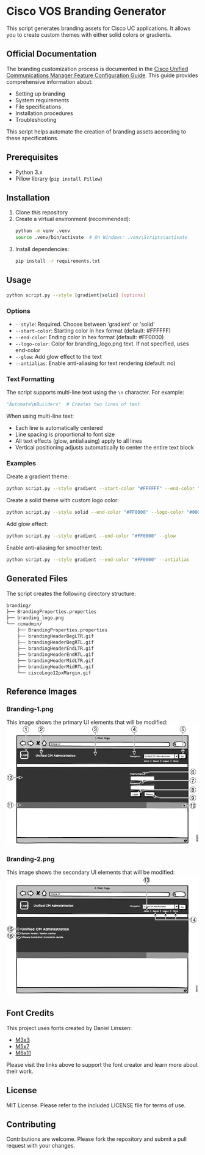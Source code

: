 # Cisco VOS Branding Generator

This script generates branding assets for Cisco UC applications. It allows you to create custom themes with either solid colors or gradients.

## Official Documentation

The branding customization process is documented in the [Cisco Unified Communications Manager Feature Configuration Guide](https://www.cisco.com/c/en/us/td/docs/voice_ip_comm/cucm/admin/12_5_1/featureConfig/cucm_b_feature-configuration-guide-1251/cucm_b_feature-configuration-guide-1251_chapter_0101011.html). This guide provides comprehensive information about:

- Setting up branding
- System requirements
- File specifications
- Installation procedures
- Troubleshooting

This script helps automate the creation of branding assets according to these specifications.

## Prerequisites

- Python 3.x
- Pillow library (`pip install Pillow`)

## Installation

1. Clone this repository
2. Create a virtual environment (recommended):
   ```bash
   python -m venv .venv
   source .venv/bin/activate  # On Windows: .venv\Scripts\activate
   ```
3. Install dependencies:
   ```bash
   pip install -r requirements.txt
   ```

## Usage

```bash
python script.py --style [gradient|solid] [options]
```

### Options

- `--style`: Required. Choose between 'gradient' or 'solid'
- `--start-color`: Starting color in hex format (default: #FFFFFF)
- `--end-color`: Ending color in hex format (default: #FF0000)
- `--logo-color`: Color for branding_logo.png text. If not specified, uses end-color
- `--glow`: Add glow effect to the text
- `--antialias`: Enable anti-aliasing for text rendering (default: no)

### Text Formatting

The script supports multi-line text using the `\n` character. For example:
```python
"Automate\nBuilders"  # Creates two lines of text
```

When using multi-line text:
- Each line is automatically centered
- Line spacing is proportional to font size
- All text effects (glow, antialiasing) apply to all lines
- Vertical positioning adjusts automatically to center the entire text block

### Examples

Create a gradient theme:
```bash
python script.py --style gradient --start-color "#FFFFFF" --end-color "#FF0000"
```

Create a solid theme with custom logo color:
```bash
python script.py --style solid --end-color "#FF0000" --logo-color "#000000"
```

Add glow effect:
```bash
python script.py --style gradient --end-color "#FF0000" --glow
```

Enable anti-aliasing for smoother text:
```bash
python script.py --style gradient --end-color "#FF0000" --antialias
```

## Generated Files

The script creates the following directory structure:
```
branding/
├── BrandingProperties.properties
├── branding_logo.png
└── ccmadmin/
    ├── BrandingProperties.properties
    ├── brandingHeaderBegLTR.gif
    ├── brandingHeaderBegRTL.gif
    ├── brandingHeaderEndLTR.gif
    ├── brandingHeaderEndRTL.gif
    ├── brandingHeaderMidLTR.gif
    ├── brandingHeaderMidRTL.gif
    └── ciscoLogo12pxMargin.gif
```

## Reference Images

### Branding-1.png
This image shows the primary UI elements that will be modified:
![Branding 1](/images/branding-1.png)

### Branding-2.png
This image shows the secondary UI elements that will be modified:
![Branding 2](/images/branding-2.png)

## Font Credits

This project uses fonts created by Daniel Linssen:
- [M3x3](https://managore.itch.io/m3x7)
- [M5x7](https://managore.itch.io/m5x7)
- [M6x11](https://managore.itch.io/m6x11)

Please visit the links above to support the font creator and learn more about their work.

## License

MIT License. Please refer to the included LICENSE file for terms of use.

## Contributing

Contributions are welcome. Please fork the repository and submit a pull request with your changes.